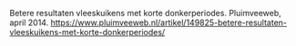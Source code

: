 Betere resultaten vleeskuikens met korte donkerperiodes. Pluimveeweb, april 2014. https://www.pluimveeweb.nl/artikel/149825-betere-resultaten-vleeskuikens-met-korte-donkerperiodes/
